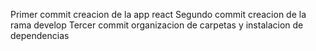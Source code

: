 Primer commit creacion de la app react
Segundo commit creacion de la rama develop
Tercer commit organizacion de carpetas y instalacion de dependencias